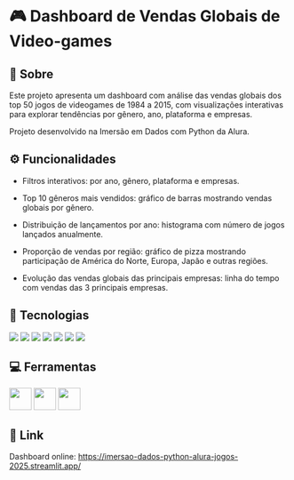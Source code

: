 # 🎮 Dashboard de Vendas Globais de Video-games

## 📄 Sobre
Este projeto apresenta um dashboard com análise das vendas globais dos top 50 jogos de videogames de 1984 a 2015, com visualizações interativas para explorar tendências por gênero, ano, plataforma e empresas.

Projeto desenvolvido na Imersão em Dados com Python da Alura.

## ⚙️ Funcionalidades

- Filtros interativos: por ano, gênero, plataforma e empresas.

- Top 10 gêneros mais vendidos: gráfico de barras mostrando vendas globais por gênero.

- Distribuição de lançamentos por ano: histograma com número de jogos lançados anualmente.

- Proporção de vendas por região: gráfico de pizza mostrando participação de América do Norte, Europa, Japão e outras regiões.

- Evolução das vendas globais das principais empresas: linha do tempo com vendas das 3 principais empresas.

## 🚀 Tecnologias

<div>          
  <img src="https://img.shields.io/badge/PYTHON-blue">
  <img src="https://img.shields.io/badge/PANDAS-red">
  <img src="https://img.shields.io/badge/NUMPY-purple">
  <img src="https://img.shields.io/badge/MATPLOTLIB-cyan">
  <img src="https://img.shields.io/badge/SEABORN-yellow">
  <img src="https://img.shields.io/badge/PLOTLY%20EXPRESS-gray">
  <img src="https://img.shields.io/badge/STREAMLIT-green">  
</div>


## 💻 Ferramentas

<div>
  <img loading="lazy" src="https://cdn.jsdelivr.net/gh/devicons/devicon@latest/icons/googlecolab/googlecolab-original.svg" width="40" height="40">
  <img loading="lazy" src="https://cdn.jsdelivr.net/gh/devicons/devicon@latest/icons/vscode/vscode-original-wordmark.svg" width="40" height="40">
  <img loading="lazy" src="https://cdn.jsdelivr.net/gh/devicons/devicon@latest/icons/streamlit/streamlit-plain-wordmark.svg" width="40" height="40">
</div>

## 🔗 Link

Dashboard online: https://imersao-dados-python-alura-jogos-2025.streamlit.app/
